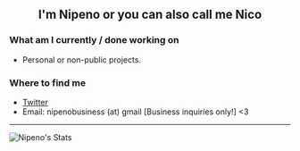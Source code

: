 <h2 align="center">I'm Nipeno or you can also call me Nico</h2>

### What am I currently / done working on
- Personal or non-public projects.

### Where to find me
- [Twitter](https://twitter.com/nipeno)
- Email: nipenobusiness (at) gmail [Business inquiries only!] <3

---

![Nipeno's Stats](https://github-readme-stats.vercel.app/api?username=nipeno&show_icons=true&theme=radical)
